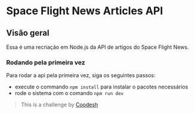 # Space Flight News Articles API

## Visão geral
Essa é uma recriação em Node.js da API de artigos do Space Flight News.

### Rodando pela primeira vez
Para rodar a api pela primeira vez, siga os seguintes passos:
* execute o commando `npm install` para instalar o pacotes necessários
* rode o sistema com o comando `npm run dev`

>  This is a challenge by [Coodesh](https://coodesh.com/)